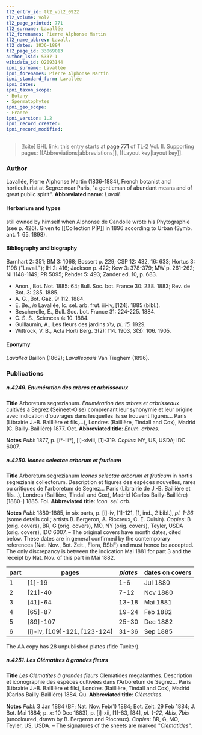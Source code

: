 ```yaml
---
tl2_entry_id: tl2_vol2_0922
tl2_volume: vol2
tl2_page_printed: 771
tl2_surname: Lavallée
tl2_forenames: Pierre Alphonse Martin
tl2_name_abbrev: Lavall.
tl2_dates: 1836-1884
tl2_page_id: 33069013
author_lsid: 5337-1
wikidata_id: Q2093144
ipni_surname: Lavallée
ipni_forenames: Pierre Alphonse Martin
ipni_standard_form: Lavallée
ipni_dates: 
ipni_taxon_scope: 
- Botany
- Spermatophytes
ipni_geo_scope: 
- France
ipni_version: 1.2
ipni_record_created: 
ipni_record_modified:
---
```



> [!cite] BHL link: this entry starts at [page 771](https://www.biodiversitylibrary.org/page/33069013) of TL-2 Vol. II.
> Supporting pages: [[Abbreviations|abbreviations]], [[Layout key|layout key]].

### Author

Lavallée, Pierre Alphonse Martin (1836-1884), French botanist and horticulturist at Segrez near Paris, "a gentleman of abundant means and of great public spirit". 
**Abbreviated name**: *Lavall.*

#### Herbarium and types

still owned by himself when Alphonse de Candolle wrote his Phytographie (see p. 426). Given to [[Collection P|P]] in 1896 according to Urban (Symb. ant. 1: 65. 1898).

#### Bibliography and biography

Barnhart 2: 351; BM 3: 1068; Bossert p. 229; CSP 12: 432, 16: 633; Hortus 3: 1198 ("Lavall."); IH 2: 416; Jackson p. 422; Kew 3: 378-379; MW p. 261-262; NI 1148-1149; PR 5095; Rehder 5: 493; Zander ed. 10, p. 683.
- Anon., Bot. Not. 1885: 64; Bull. Soc. bot. France 30: 238. 1883; Rev. de Bot. 3: 285. 1885.
- A. G., Bot. Gaz. 9: 112. 1884.
- E. Be., *in* Lavallée, lc. sel. arb. frut. iii-iv, \[124\]. 1885 (bibl.).
- Bescherelle, É., Bull. Soc. bot. France 31: 224-225. 1884.
- C. S. S., Sciences 4: 10. 1884.
- Guillaumin, A., Les fleurs des jardins x\v, *pl. 15.* 1929.
- Wittrock, V. B., Acta Horti Berg. 3(2): 114. 1903, 3(3): 106. 1905.

#### Eponymy

*Lavallea* Baillon (1862); *Lavalleopsis* Van Tieghem (1896).

### Publications

##### n.4249. Enumération des arbres et arbrisseaux

**Title**
Arboretum segrezianum. *Enumération des arbres et arbrisseaux* cultivés à Segrez (Seineet-Oise) comprenant leur synonymie et leur origine avec indication d'ouvrages dans lesquelles ils se trouvent figurés... Paris (Librairie J.-B. Baillière et fils,...), Londres (Baillière, Tindall and Cox), Madrid (C. Bailly-Baillière) 1877. Oct.
**Abbreviated title**: *Énum. arbres*.

**Notes**
*Publ*: 1877, p. \[i\*-iii\*\], \[i\]-xlviii, \[1\]-319. *Copies*: NY, US, USDA; IDC 6007.

##### n.4250. Icones selectae arborum et fruticum

**Title**
Arboretum segrezianum *Icones selectae arborum et fruticum* in hortis segrezianis collectorum. Description et figures des espèces nouvelles, rares ou critiques de l'arboretum de Segrez... Paris (Librairie de J.-B. Baillière et fils...), Londres (Baillière, Tindall and Cox), Madrid (Carlos Bailly-Baillière) \[1880-\] 1885. Fol.
**Abbreviated title**: *Icon. sel. arb.*

**Notes**
*Publ*: 1880-1885, in six parts, p. \[i\]-iv, \[1\]-121, \[1, ind., 2 bibl.\], *pl. 1-36* (some details col.; artists B. Bergeron, A. Riocreux, C. E. Cuisin). *Copies*: B (orig. covers), BR, G (orig. covers), MO, NY (orig. covers), Teyler, USDA (orig. covers), IDC 6007. – The original covers have month dates, cited below. These dates are in general confirmed by the contemporary references (Nat. Nov., Bot. Zeit., Flora, BSbF) and must hence be accepted. The only discrepancy is between the indication Mai 1881 for part 3 and the receipt by Nat. Nov. of this part in Mai 1882.

|part	|pages	|*plates*	|dates on covers|
|---	|---	|---	|---	|
|1	|\[1\]-19	|1-6	|Jul 1880|
|2	|\[21\]-40	|7-12	|Nov 1880|
|3	|\[41\]-64	|13-18	|Mai 1881|
|4	|\[65\]-87	|19-24	|Feb 1882|
|5	|\[89\]-107	|25-30	|Dec 1882|
|6	|\[i\]-iv, \[109\]-121, \[123-124\]	|31-36	|Sep 1885|

The AA copy has 28 unpublished plates (fide Tucker).

##### n.4251. Les Clématites à grandes fleurs

**Title**
*Les Clématites à grandes fleurs* Clematides megalanthes. Description et iconographie des espèces cultivées dans l'Arboretum de Segrez... Paris (Librairie J.-B. Baillière et fils), Londres (Baillière, Tindall and Cox), Madrid (Carlos Bailly-Baillière) 1884. Qu.
**Abbreviated title**: *Clématites*.

**Notes**
*Publ*: 3 Jan 1884 (BF; Nat. Nov. Feb(1) 1884; Bot. Zeit. 29 Feb 1884; J. Bot. Mai 1884; p. x: 10 Dec 1883), p. \[i\]-xii, \[1\]-83, \[84\], *pl. 1-22, 4bis, 7bis* (uncoloured, drawn by B. Bergeron and Riocreux). *Copies*: BR, G, MO, Teyler, US, USDA. – The signatures of the sheets are marked "*Clematides*".

